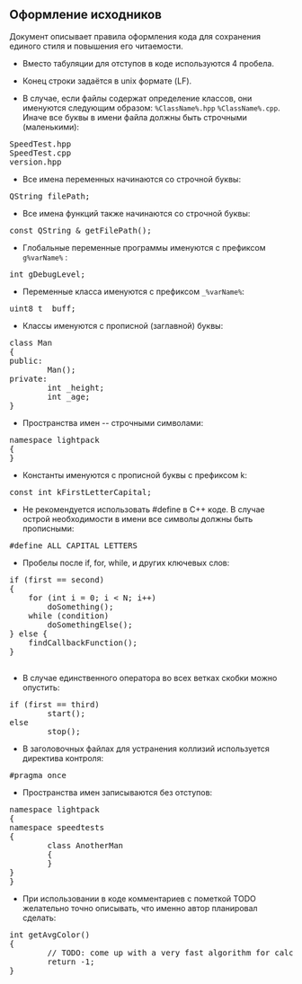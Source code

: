 ## Оформление исходников

Документ описывает правила оформления кода для сохранения единого стиля и повышения его читаемости.

- Вместо табуляции для отступов в коде используются 4 пробела.

- Конец строки задаётся в unix формате (LF).

- В случае, если файлы содержат определение классов, они именуются следующим образом: `%ClassName%.hpp` `%ClassName%.cpp`. Иначе все буквы в имени файла должны быть строчными (маленькими):
<pre>
SpeedTest.hpp
SpeedTest.cpp
version.hpp
</pre>

- Все имена переменных начинаются со строчной буквы:
<pre>
QString filePath;
</pre>

- Все имена функций также начинаются со строчной буквы:
<pre>
const QString & getFilePath();
</pre>

- Глобальные переменные программы именуются с префиксом `g%varName%` :
<pre>
int gDebugLevel;
</pre>

- Переменные класса именуются с префиксом `_%varName%`:
<pre>
uint8_t _buff;
</pre>

- Классы именуются с прописной (заглавной) буквы:
<pre>
class Man
{
public:
        Man();
private:
        int _height;
        int _age;
}
</pre>

- Пространства имен -- строчными символами:
<pre>
namespace lightpack
{
}
</pre>

- Константы именуются с прописной буквы с префиксом k:
<pre>
const int kFirstLetterCapital;
</pre> 

- Не рекомендуется использовать #define в C++ коде. В случае острой необходимости в имени все символы должны быть прописными:
<pre>
#define ALL_CAPITAL_LETTERS
</pre>

- Пробелы после if, for, while, и других ключевых слов:
<pre>
if (first == second)
{
    for (int i = 0; i &lt; N; i++)
        doSomething();
    while (condition)
        doSomethingElse();
} else {
    findCallbackFunction();
}

</pre>

- В случае единственного оператора во всех ветках скобки можно опустить:
<pre>
if (first == third)
        start();
else
        stop();
</pre>

- В заголовочных файлах для устранения коллизий используется директива контроля: 
<pre>
#pragma once
</pre>

- Пространства имен записываются без отступов:
<pre>
namespace lightpack
{
namespace speedtests
{
        class AnotherMan
        {
        }
}
}
</pre> 

- При использовании в коде комментариев с пометкой TODO желательно точно описывать, что именно автор планировал сделать:
<pre>
int getAvgColor()
{
        // TODO: come up with a very fast algorithm for calculating the average color
        return -1;
}
</pre> 
